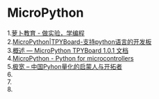 # MicroPython
1.[萝卜教育 - 做实验，学编程](http://tpyboard.com/)  
2.[MicroPython|TPYBoard-支持python语言的开发板](http://old.tpyboard.com/)  
3.[概述 — MicroPython TPYBoard 1.0.1 文档](http://docs.tpyboard.com/zh/latest/)  
4.[MicroPython - Python for microcontrollers](http://www.micropython.org/)  
5.[极宽 – 中国Pyhon量化的启蒙人与开拓者](www.topquant.vip)  
6.[]()  
7.[]()  
8.[]()  
